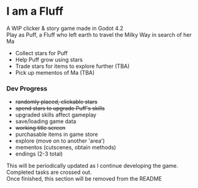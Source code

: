 # I am a Fluff

A WIP clicker & story game made in Godot 4.2  
Play as Puff, a Fluff who left earth to travel the Milky Way in search of her Ma  
- Collect stars for Puff  
- Help Puff grow using stars  
- Trade stars for items to explore further (TBA)  
- Pick up mementos of Ma (TBA)  

### Dev Progress  
- ~~randomly placed, clickable stars~~  
- ~~spend stars to upgrade Puff's skills~~  
- upgraded skills affect gameplay  
- save/loading game data  
- ~~working title screen~~  
- purchasable items in game store  
- explore (move on to another 'area')  
- mementos (cutscenes, obtain methods)  
- endings (2-3 total)  

This will be periodically updated as I continue developing the game.  
Completed tasks are crossed out.  
Once finished, this section will be removed from the README  